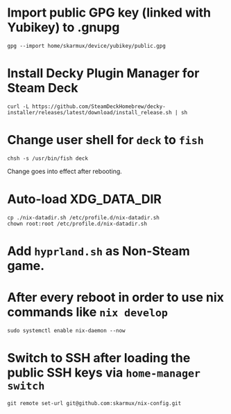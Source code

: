 # Import public GPG key (linked with Yubikey) to .gnupg
```
gpg --import home/skarmux/device/yubikey/public.gpg
```

# Install Decky Plugin Manager for Steam Deck
```
curl -L https://github.com/SteamDeckHomebrew/decky-installer/releases/latest/download/install_release.sh | sh
```

# Change user shell for `deck` to `fish`
```
chsh -s /usr/bin/fish deck
```
Change goes into effect after rebooting.

# Auto-load XDG_DATA_DIR
```
cp ./nix-datadir.sh /etc/profile.d/nix-datadir.sh
chown root:root /etc/profile.d/nix-datadir.sh
```

# Add `hyprland.sh` as Non-Steam game.

# After every reboot in order to use nix commands like `nix develop`
```
sudo systemctl enable nix-daemon --now
```

# Switch to SSH after loading the public SSH keys via `home-manager switch`
```
git remote set-url git@github.com:skarmux/nix-config.git
```
